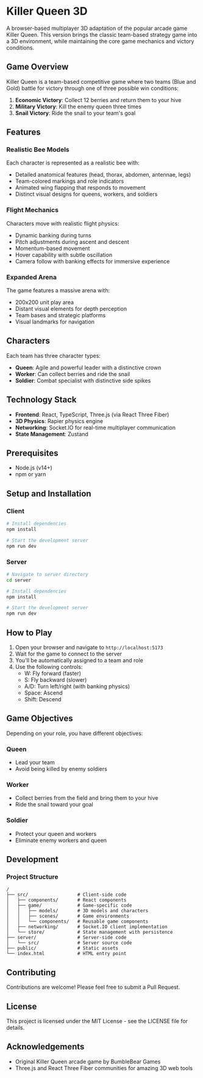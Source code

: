 # Killer Queen 3D

A browser-based multiplayer 3D adaptation of the popular arcade game Killer Queen. This version brings the classic team-based strategy game into a 3D environment, while maintaining the core game mechanics and victory conditions.

## Game Overview

Killer Queen is a team-based competitive game where two teams (Blue and Gold) battle for victory through one of three possible win conditions:

1. **Economic Victory**: Collect 12 berries and return them to your hive
2. **Military Victory**: Kill the enemy queen three times
3. **Snail Victory**: Ride the snail to your team's goal

## Features

### Realistic Bee Models

Each character is represented as a realistic bee with:
- Detailed anatomical features (head, thorax, abdomen, antennae, legs)
- Team-colored markings and role indicators
- Animated wing flapping that responds to movement
- Distinct visual designs for queens, workers, and soldiers

### Flight Mechanics

Characters move with realistic flight physics:
- Dynamic banking during turns
- Pitch adjustments during ascent and descent
- Momentum-based movement
- Hover capability with subtle oscillation
- Camera follow with banking effects for immersive experience

### Expanded Arena

The game features a massive arena with:
- 200x200 unit play area
- Distant visual elements for depth perception
- Team bases and strategic platforms
- Visual landmarks for navigation

## Characters

Each team has three character types:

- **Queen**: Agile and powerful leader with a distinctive crown
- **Worker**: Can collect berries and ride the snail
- **Soldier**: Combat specialist with distinctive side spikes

## Technology Stack

- **Frontend**: React, TypeScript, Three.js (via React Three Fiber)
- **3D Physics**: Rapier physics engine 
- **Networking**: Socket.IO for real-time multiplayer communication
- **State Management**: Zustand

## Prerequisites

- Node.js (v14+)
- npm or yarn

## Setup and Installation

### Client

```bash
# Install dependencies
npm install

# Start the development server
npm run dev
```

### Server

```bash
# Navigate to server directory
cd server

# Install dependencies
npm install

# Start the development server
npm run dev
```

## How to Play

1. Open your browser and navigate to `http://localhost:5173`
2. Wait for the game to connect to the server
3. You'll be automatically assigned to a team and role
4. Use the following controls:
   - W: Fly forward (faster)
   - S: Fly backward (slower)
   - A/D: Turn left/right (with banking physics)
   - Space: Ascend
   - Shift: Descend
   
## Game Objectives

Depending on your role, you have different objectives:

### Queen
- Lead your team
- Avoid being killed by enemy soldiers

### Worker
- Collect berries from the field and bring them to your hive
- Ride the snail toward your goal

### Soldier
- Protect your queen and workers
- Eliminate enemy workers and queen

## Development

### Project Structure

```
/
├── src/                  # Client-side code
│   ├── components/       # React components
│   ├── game/             # Game-specific code
│   │   ├── models/       # 3D models and characters
│   │   ├── scenes/       # Game environments
│   │   └── components/   # Reusable game components
│   ├── networking/       # Socket.IO client implementation
│   └── store/            # State management with persistence
├── server/               # Server-side code
│   └── src/              # Server source code
├── public/               # Static assets
└── index.html            # HTML entry point
```

## Contributing

Contributions are welcome! Please feel free to submit a Pull Request.

## License

This project is licensed under the MIT License - see the LICENSE file for details.

## Acknowledgements

- Original Killer Queen arcade game by BumbleBear Games
- Three.js and React Three Fiber communities for amazing 3D web tools
